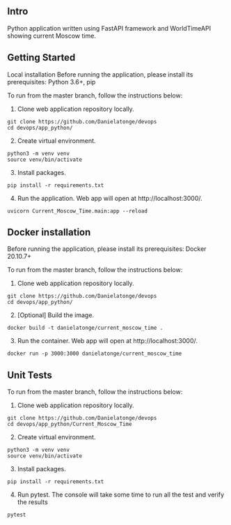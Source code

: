 ## Intro

Python application written using FastAPI framework and WorldTimeAPI showing current Moscow time.

## Getting Started

Local installation
Before running the application, please install its prerequisites:
Python 3.6+, pip

To run from the master branch, follow the instructions below:

1. Clone web application repository locally.

```
git clone https://github.com/Danielatonge/devops
cd devops/app_python/
```

2. Create virtual environment.

```
python3 -m venv venv
source venv/bin/activate
```

3. Install packages.

```
pip install -r requirements.txt
```

4. Run the application. Web app will open at http://localhost:3000/.

```
uvicorn Current_Moscow_Time.main:app --reload
```

## Docker installation

Before running the application, please install its prerequisites:
Docker 20.10.7+

To run from the master branch, follow the instructions below:

1. Clone web application repository locally.

```
git clone https://github.com/Danielatonge/devops
cd devops/app_python/
```

2. [Optional] Build the image.

```
docker build -t danielatonge/current_moscow_time .
```

3. Run the container. Web app will open at http://localhost:3000/.

```
docker run -p 3000:3000 danielatonge/current_moscow_time
```

## Unit Tests

To run from the master branch, follow the instructions below:

1. Clone web application repository locally.

```
git clone https://github.com/Danielatonge/devops
cd devops/app_python/Current_Moscow_Time
```

2. Create virtual environment.

```
python3 -m venv venv
source venv/bin/activate
```

3. Install packages.

```
pip install -r requirements.txt
```

4. Run pytest. The console will take some time to run all the test and verify the results

```
pytest
```
